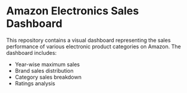# Amazon Electronics Sales Dashboard

This repository contains a visual dashboard representing the sales performance of various electronic product categories on Amazon. The dashboard includes:

- Year-wise maximum sales
- Brand sales distribution
- Category sales breakdown
- Ratings analysis
